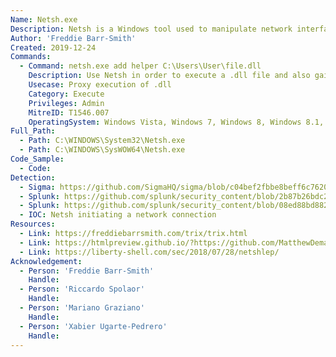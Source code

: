 ```yaml
---
Name: Netsh.exe
Description: Netsh is a Windows tool used to manipulate network interface settings.
Author: 'Freddie Barr-Smith'
Created: 2019-12-24
Commands:
  - Command: netsh.exe add helper C:\Users\User\file.dll
    Description: Use Netsh in order to execute a .dll file and also gain persistence, every time the netsh command is called
    Usecase: Proxy execution of .dll
    Category: Execute
    Privileges: Admin
    MitreID: T1546.007
    OperatingSystem: Windows Vista, Windows 7, Windows 8, Windows 8.1, Windows 10, Windows 11
Full_Path:
  - Path: C:\WINDOWS\System32\Netsh.exe
  - Path: C:\WINDOWS\SysWOW64\Netsh.exe
Code_Sample:
  - Code:
Detection:
  - Sigma: https://github.com/SigmaHQ/sigma/blob/c04bef2fbbe8beff6c7620d5d7ea6872dbe7acba/rules/windows/process_creation/proc_creation_win_netsh_helper_dll_persistence.yml
  - Splunk: https://github.com/splunk/security_content/blob/2b87b26bdc2a84b65b1355ffbd5174bdbdb1879c/detections/endpoint/processes_launching_netsh.yml
  - Splunk: https://github.com/splunk/security_content/blob/08ed88bd88259c03c771c30170d2934ed0a8f878/detections/deprecated/processes_created_by_netsh.yml
  - IOC: Netsh initiating a network connection
Resources:
  - Link: https://freddiebarrsmith.com/trix/trix.html
  - Link: https://htmlpreview.github.io/?https://github.com/MatthewDemaske/blogbackup/blob/master/netshell.html
  - Link: https://liberty-shell.com/sec/2018/07/28/netshlep/
Acknowledgement:
  - Person: 'Freddie Barr-Smith'
    Handle:
  - Person: 'Riccardo Spolaor'
    Handle:
  - Person: 'Mariano Graziano'
    Handle:
  - Person: 'Xabier Ugarte-Pedrero'
    Handle:
---
```


